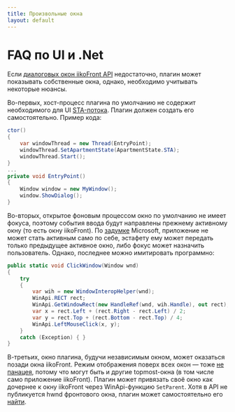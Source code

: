 ```yaml
---
title: Произвольные окна
layout: default
---
```

# FAQ по UI и .Net 
Если [диалоговых окон iikoFront API](ViewManager.html "ViewManager") недостаточно, плагин может показывать собственные окна, однако, необходимо учитывать некоторые нюансы.

Во-первых, хост-процесс плагина по умолчанию не содержит необходимого для UI [STA-потока](https://msdn.microsoft.com/library/ms809971.aspx "Understanding and Using COM Threading Models"). Плагин должен создать его самостоятельно. Пример кода:

```cs
ctor()
{
    var windowThread = new Thread(EntryPoint);
    windowThread.SetApartmentState(ApartmentState.STA);
    windowThread.Start();
}
...
private void EntryPoint()
{
    Window window = new MyWindow();
    window.ShowDialog();
}
```

Во-вторых, открытое фоновым процессом окно по умолчанию не имеет фокуса, поэтому события ввода будут направлены прежнему активному окну (то есть окну iikoFront). По [задумке](https://devblogs.microsoft.com/oldnewthing/20090220-00/?p=19083 "Foreground activation permission is like love: You can’t steal it, it has to be given to you") Microsoft, приложение не может стать активным само по себе, эстафету ему может передать только предыдущее активное окно, либо фокус может назначить пользователь. Однако, последнее можно имитировать программно:
```cs
public static void ClickWindow(Window wnd)
{
    try
    {
        var wih = new WindowInteropHelper(wnd);
        WinApi.RECT rect;
        WinApi.GetWindowRect(new HandleRef(wnd, wih.Handle), out rect);
        var x = rect.Left + (rect.Right - rect.Left) / 2;
        var y = rect.Top + (rect.Bottom - rect.Top) / 4;
        WinApi.LeftMouseClick(x, y);
    }
    catch (Exception) { }
}
```

В-третьих, окно плагина, будучи независимым окном, может оказаться позади окна iikoFront. Режим отображения поверх всех окон — тоже [не панацея](https://social.msdn.microsoft.com/Forums/en-US/fb4a7d5f-c98b-461f-a527-7d5dd4cd03e6/multiple-topmost-windows?forum=wpf "Multiple Topmost Windows"), потому что могут быть и другие topmost-окна (в том числе само приложение iikoFront). Плагин может привязать своё окно как дочернее к окну iikoFront через WinApi-функцию `SetParent`. Хотя в API не публикуется hwnd фронтового окна, плагин может самостоятельно его [найти](https://stackoverflow.com/questions/10676649/attach-window-to-window-of-another-process).





